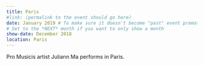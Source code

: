 ```yaml
---
title: Paris
#link: (permalink to the event should go here)
date: January 2019 # To make sure it doesn't become "past" event prematurely if you don't update this for a long time.
# Set to the *NEXT* month if you want to only show a month
show-date: December 2018
location: Paris
---
```


Pro Musicis artist Juliann Ma performs in Paris.
